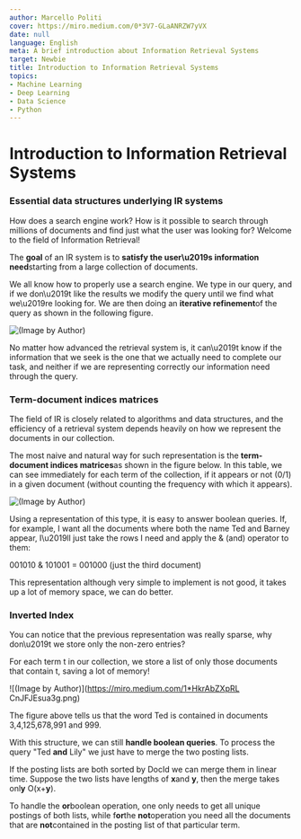 ```yaml
---
author: Marcello Politi
cover: https://miro.medium.com/0*3V7-GLaANRZW7yVX
date: null
language: English
meta: A brief introduction about Information Retrieval Systems
target: Newbie
title: Introduction to Information Retrieval Systems
topics:
- Machine Learning
- Deep Learning
- Data Science
- Python
---
```

# Introduction to Information Retrieval Systems
### Essential data structures underlying IR systems
How does a search engine work? How is it possible to search through millions of documents and find just what the user was looking for? Welcome to the field of Information Retrieval!

The **goal** of an IR system is to **satisfy the user\u2019s information need**starting from a large collection of documents.

We all know how to properly use a search engine. We type in our query, and if we don\u2019t like the results we modify the query until we find what we\u2019re looking for. We are then doing an **iterative refinement**of the query as shown in the following figure.

![(Image by Author)](https://miro.medium.com/1*yM9MG07bFB0EnkR0gZijjw.png)

No matter how advanced the retrieval system is, it can\u2019t know if the information that we seek is the one that we actually need to complete our task, and neither if we are representing correctly our information need through the query.

### Term-document indices matrices

The field of IR is closely related to algorithms and data structures, and the efficiency of a retrieval system depends heavily on how we represent the documents in our collection.

The most naive and natural way for such representation is the **term-document indices matrices**as shown in the figure below.
In this table, we can see immediately for each term of the collection, if it appears or not (0/1) in a given document (without counting the frequency with which it appears).

![(Image by Author)](https://miro.medium.com/1*ESrl4yYxtpFO50970tAzTA.png)

Using a representation of this type, it is easy to answer boolean queries. If, for example, I want all the documents where both the name Ted and Barney appear, I\u2019ll just take the rows I need and apply the & (and) operator to them:

001010 & 101001 = 001000 (just the third document)

This representation although very simple to implement is not good, it takes up a lot of memory space, we can do better.

### Inverted Index

You can notice that the previous representation was really sparse, why don\u2019t we store only the non-zero entries?

For each term t in our collection, we store a list of only those documents that contain t, saving a lot of memory!

![(Image by Author)](https://miro.medium.com/1*HkrAbZXpRL CnJFJEsua3g.png)

The figure above tells us that the word Ted is contained in documents  3,4,125,678,991  and  999. 

With this structure, we can still **handle boolean queries**. To process the  query "Ted **and** Lily" we just have to merge  the two posting lists.

If the posting lists are both sorted by DocId we can merge them in linear time. Suppose the two lists have lengths of **x**and **y**, then the merge takes onl**y** O(x+**y**).

To handle the **or**boolean operation, one only needs to get all unique postings of both lists, while f**or**the **not**operation you need all the documents that are **not**contained in the posting list of that particular term.